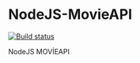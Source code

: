 

# NodeJS-MovieAPI
[![Build status](https://travis-ci.com/MuratAkbaba006/NodeJS-MovieAPI.svg)](https://travis-ci.com/MuratAkbaba006/NodeJS-MovieAPI.svg)



NodeJS MOVİEAPI
